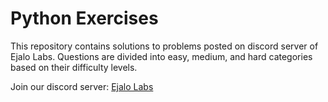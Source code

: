# Python Exercises
This repository contains solutions to problems posted on discord server of Ejalo Labs. Questions are divided into easy, medium, and hard categories based on their difficulty levels.

Join our discord server: [Ejalo Labs](https://discord.gg/2QhyAHd)